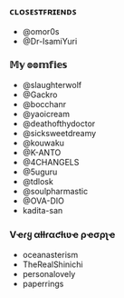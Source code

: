 ### ᴄʟᴏꜱᴇꜱᴛꜰʀɪᴇɴᴅꜱ
* @omor0s
* @Dr-IsamiYuri
### 𝕄𝕪 𝕠𝕠𝕞𝕗𝕚𝕖𝕤 <br/>
- @slaughterwolf
- @Gackro
- @bocchanr
- @yaoicream
- @deathofthydoctor
- @sicksweetdreamy
- @kouwaku
- @K-ANTO
- @4CHANGELS
- @5uguru
- @tdlosk
- @soulpharmastic
- @OVA-DIO
- kadita-san

### Vҽɾყ αƚƚɾαƈƚιʋҽ ρҽσρʅҽ
+ oceanasterism
+ TheRealShinichi
+ personalovely
+ paperrings
